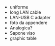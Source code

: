 ---
---
- uniforme
- long LAN cable
- LAN-USB C adapter
- foto da appendere
- Analogica?
- Sapone viso
- graphic table
